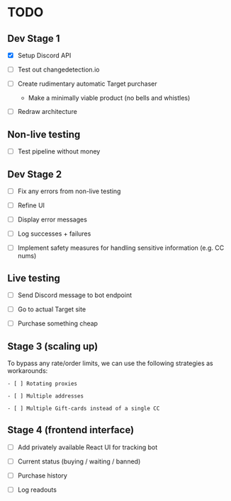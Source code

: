 # TODO

## Dev Stage 1

- [x] Setup Discord API

- [ ] Test out changedetection.io

- [ ] Create rudimentary automatic Target purchaser

	- Make a minimally viable product (no bells and whistles)

- [ ] Redraw architecture

## Non-live testing

- [ ] Test pipeline without money

## Dev Stage 2

- [ ] Fix any errors from non-live testing

- [ ] Refine UI

- [ ] Display error messages

- [ ] Log successes + failures

- [ ] Implement safety measures for handling sensitive information (e.g. CC nums)

## Live testing

- [ ] Send Discord message to bot endpoint

- [ ] Go to actual Target site

- [ ] Purchase something cheap

## Stage 3 (scaling up)

To bypass any rate/order limits, we can use the following strategies as workarounds:

	- [ ] Rotating proxies

	- [ ] Multiple addresses

	- [ ] Multiple Gift-cards instead of a single CC

## Stage 4 (frontend interface)

- [ ] Add privately available React UI for tracking bot

- [ ] Current status (buying / waiting / banned)

- [ ] Purchase history

- [ ] Log readouts
